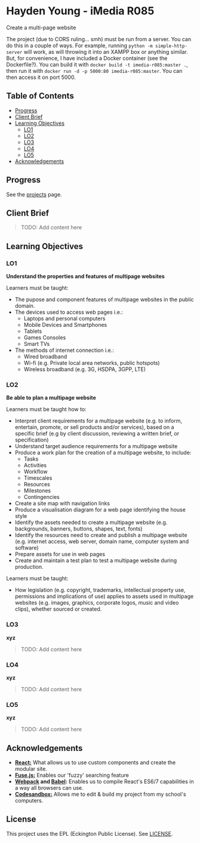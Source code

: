 # Hayden Young - iMedia R085

Create a multi-page website

The project (due to CORS ruling... smh) must be run from a server. You can do this in a couple of ways.
For example, running `python -m simple-http-server` will work, as will throwing it into an XAMPP box
or anything similar. But, for convenience, I have included a Docker container (see the Dockerfile?).
You can build it with `docker build -t imedia-r085:master .`, then run it with
`docker run -d -p 5000:80 imedia-r085:master`. You can then access it on port 5000.

## Table of Contents

- [Progress](#progress)
- [Client Brief](#client-brief)
- [Learning Objectives](#learning-objectives)
  - [LO1](#lo1)
  - [LO2](#lo2)
  - [LO3](#lo3)
  - [LO4](#lo4)
  - [LO5](#lo5)
- [Acknowledgements](#acknowledgements)

## Progress

See the [projects](https://github.com/eckington/youngh-imedia-r085/projects/1) page.

## Client Brief

> TODO: Add content here

## Learning Objectives

### LO1

**Understand the properties and features of multipage websites**

Learners must be taught:

- The pupose and component features of multipage websites in the public domain.
- The devices used to access web pages i.e.:
  - Laptops and personal computers
  - Mobile Devices and Smartphones
  - Tablets
  - Games Consoles
  - Smart TVs
- The methods of internet connection i.e.:
  - Wired broadband
  - Wi-fi (e.g. Private local area networks, public hotspots)
  - Wireless broadband (e.g. 3G, HSDPA, 3GPP, LTE)

### LO2

**Be able to plan a multipage website**

Learners must be taught how to:

- Interpret client requirements for a multipage website (e.g. to inform,
  entertain, promote, or sell products and/or services), based on a specific
  brief (e.g by client discussion, reviewing a written brief, or specification)
- Understand target audience requirements for a multipage website
- Produce a work plan for the creation of a multipage website, to include:
  - Tasks
  - Activities
  - Workflow
  - Timescales
  - Resources
  - Milestones
  - Contingencies
- Create a site map with navigation links
- Produce a visualisation diagram for a web page identifying the house style
- Identify the assets needed to create a multipage website (e.g. backgrounds,
  banners, buttons, shapes, text, fonts)
- Identify the resources need to create and publish a multipage website (e.g.
  internet access, web server, domain name, computer system and software)
- Prepare assets for use in web pages
- Create and maintain a test plan to test a multipage website during
  production.

Learners must be taught:

- How legislation (e.g. copyright, trademarks, intellectual property use,
  permissions and implications of use) applies to assets used in multipage
  websites (e.g. images, graphics, corporate logos, music and video clips),
  whether sourced or created.

### LO3

**xyz**

> TODO: Add content here

### LO4

**xyz**

> TODO: Add content here

### LO5

**xyz**

> TODO: Add content here

## Acknowledgements

- [**React:**](https://reactjs.org) What allows us to use custom components and create the modular site.
- [**Fuse.js:**](https://fusejs.io) Enables our 'fuzzy' searching feature
- **[Webpack](https://webpack.js.org) and [Babel](https://babeljs.io):** Enables us to compile React's ES6/7 capabilities in a way all browsers can use.
- [**Codesandbox:**](https://codesandbox.io) Allows me to edit & build my project from my school's computers.

## License

This project uses the EPL (Eckington Public License). See [LICENSE](https://github.com/eckington/youngh-imedia-r085/blob/master/LICENSE).
